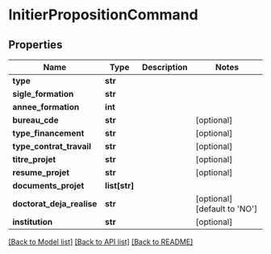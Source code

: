 # InitierPropositionCommand

## Properties
Name | Type | Description | Notes
------------ | ------------- | ------------- | -------------
**type** | **str** |  | 
**sigle_formation** | **str** |  | 
**annee_formation** | **int** |  | 
**bureau_cde** | **str** |  | [optional] 
**type_financement** | **str** |  | [optional] 
**type_contrat_travail** | **str** |  | [optional] 
**titre_projet** | **str** |  | [optional] 
**resume_projet** | **str** |  | [optional] 
**documents_projet** | **list[str]** |  | 
**doctorat_deja_realise** | **str** |  | [optional] [default to 'NO']
**institution** | **str** |  | [optional] 

[[Back to Model list]](../README.md#documentation-for-models) [[Back to API list]](../README.md#documentation-for-api-endpoints) [[Back to README]](../README.md)


